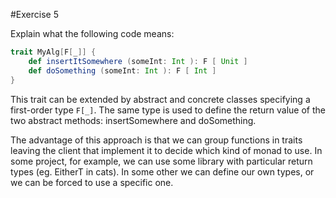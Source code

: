 #Exercise 5

Explain what the following code means:
```scala
trait MyAlg[F[_]] {
    def insertItSomewhere (someInt: Int ): F [ Unit ]
    def doSomething (someInt: Int ): F [ Int ]
}
```

This trait can be extended by abstract and concrete classes specifying a first-order type ```F[_]```. 
The same type is used to define the return value of the two abstract methods: insertSomewhere and doSomething.

The advantage of this approach is that we can group functions in traits leaving the client that implement it to decide which kind of monad to use.
In some project, for example, we can use some library with particular return types (eg. EitherT in cats).
In some other we can define our own types, or we can be forced to use a specific one.
